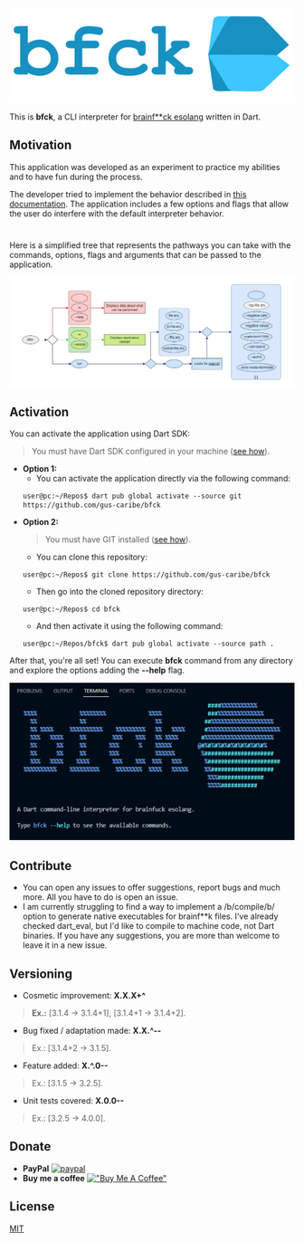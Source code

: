 ![Image](./assets/bfck_logo.png)

This is **bfck**, a CLI interpreter for [brainf**ck esolang](https://esolangs.org/wiki/Brainfuck) written in Dart.

## Motivation

This application was developed as an experiment to practice my abilities and to have fun during the process.

The developer tried to implement the behavior described in [this documentation](https://esolangs.org/wiki/Brainfuck#Language_overview). The application includes a few options and flags that allow the user do interfere with the default interpreter behavior.

#

Here is a simplified tree that represents the pathways you can take with the commands, options, flags and arguments that can be passed to the application. 

![Image](./assets/bfck_tree.jpg)

## Activation
You can activate the application using Dart SDK:
> You must have Dart SDK configured in your machine ([see how](https://dart.dev/get-dart)).
- **Option 1:** 
    - You can activate the application directly via the following command:
    ```console
    user@pc:~/Repos$ dart pub global activate --source git https://github.com/gus-caribe/bfck
    ```
- **Option 2:**
    > You must have GIT installed ([see how](https://git-scm.com/book/en/v2/Getting-Started-Installing-Git)).
    - You can clone this repository:
    ```console
    user@pc:~/Repos$ git clone https://github.com/gus-caribe/bfck
    ```
    - Then go into the cloned repository directory:
    ```console
    user@pc:~/Repos$ cd bfck
    ```
    - And then activate it using the following command:
    ```console
    user@pc:~/Repos/bfck$ dart pub global activate --source path .
    ```

After that, you're all set! You can execute **bfck** command from any directory and explore the options adding the **--help** flag.

![Image](./assets/bfck_console.png)

## Contribute
- You can open any issues to offer suggestions, report bugs and much more. All you have to do is open an issue.
- I am currently struggling to find a way to implement a /b/compile/b/ option to generate native executables for brainf**k files. I've already checked dart_eval, but I'd like to compile to machine code, not Dart binaries. If you have any suggestions, you are more than welcome to leave it in a new issue.

## Versioning
- Cosmetic improvement: **X.X.X+^**
> **Ex.:** [3.1.4 -> 3.1.4+1], [3.1.4+1 -> 3.1.4+2].
- Bug fixed / adaptation made: **X.X.^--**
> Ex.: [3.1.4+2 -> 3.1.5].
- Feature added: **X.^.0--**
> Ex.: [3.1.5 -> 3.2.5].
- Unit tests covered: **X.0.0--**
> Ex.: [3.2.5 -> 4.0.0].

## Donate
- **PayPal**
[![paypal](https://www.paypalobjects.com/en_US/i/btn/btn_donate_SM.gif)](https://www.paypal.com/donate/?hosted_button_id=CXX5CKLZHNK3C)
- **Buy me a coffee**
[!["Buy Me A Coffee"](https://www.buymeacoffee.com/assets/img/custom_images/orange_img.png)](https://www.buymeacoffee.com/guscaribe)

## License
[MIT](https://choosealicense.com/licenses/mit/)

